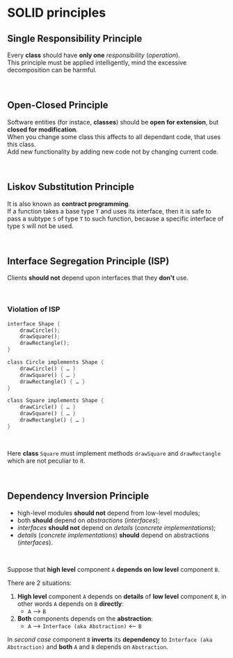# SOLID principles
## Single Responsibility Principle
Every **class** should have **only one** *responsibility* (*operation*).<br>
This principle must be applied intelligently, mind the excessive decomposition can be harmful.

<br>

## Open-Closed Principle
Software entities (for instace, **classes**) should be **open for extension**, but **closed for modification**.<br>
When you change some class this affects to all dependant code, that uses this class.<br>
Add new functionality by adding new code not by changing current code.

<br>

## Liskov Substitution Principle
It is also known as **contract programming**.<br>
If a function takes a base type `T` and uses its interface, then it is safe to pass a subtype `S` of type `T` to such function, because a specific interface of type `S` will not be used.

<br>

## Interface Segregation Principle (ISP)
Clients **should not** depend upon interfaces that they **don't** use.

<br>

### Violation of ISP
```Rust
interface Shape {
    drawCircle();
    drawSquare();
    drawRectangle();
}

class Circle implements Shape {
    drawCircle() { … }
    drawSquare() { … }
    drawRectangle() { … }
}

class Square implements Shape {
    drawCircle() { … }
    drawSquare() { … }
    drawRectangle() { … }
}
```

<br>

Here **class** `Square` must implement methods `drawSquare` and `drawRectangle` which are not peculiar to it.

<br>

## Dependency Inversion Principle
- high-level modules **should not** depend from low-level modules;
- both **should** depend on *abstractions* (*interfaces*);
- *interfaces* **should not** depend on *details* (*concrete implementations*);
- *details* (*concrete implementations*) **should** depend on abstractions (*interfaces*).

<br>

Suppose that **high level** component `A` **depends on low level** component `B`.<br>

There are 2 situations:
1. **High level** component `A` depends on **details** of **low level** component `B`, in other words `A` depends on `B` **directly**:
   - `A` --> `B`
2. **Both** components depends on the **abstraction**:
   - `A` --> `Interface (aka Abstraction)` <-- `B`

In *second case* component `B` **inverts** its **dependency** to `Interface (aka Abstraction)` and **both** `A` and `B` depends on `Abstraction`.
